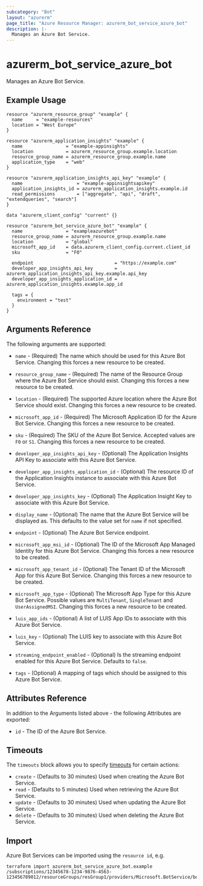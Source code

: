 ```yaml
---
subcategory: "Bot"
layout: "azurerm"
page_title: "Azure Resource Manager: azurerm_bot_service_azure_bot"
description: |-
  Manages an Azure Bot Service.
---
```


# azurerm_bot_service_azure_bot

Manages an Azure Bot Service.

## Example Usage

```hcl
resource "azurerm_resource_group" "example" {
  name     = "example-resources"
  location = "West Europe"
}

resource "azurerm_application_insights" "example" {
  name                = "example-appinsights"
  location            = azurerm_resource_group.example.location
  resource_group_name = azurerm_resource_group.example.name
  application_type    = "web"
}

resource "azurerm_application_insights_api_key" "example" {
  name                    = "example-appinsightsapikey"
  application_insights_id = azurerm_application_insights.example.id
  read_permissions        = ["aggregate", "api", "draft", "extendqueries", "search"]
}

data "azurerm_client_config" "current" {}

resource "azurerm_bot_service_azure_bot" "example" {
  name                = "exampleazurebot"
  resource_group_name = azurerm_resource_group.example.name
  location            = "global"
  microsoft_app_id    = data.azurerm_client_config.current.client_id
  sku                 = "F0"

  endpoint                              = "https://example.com"
  developer_app_insights_api_key        = azurerm_application_insights_api_key.example.api_key
  developer_app_insights_application_id = azurerm_application_insights.example.app_id

  tags = {
    environment = "test"
  }
}
```

## Arguments Reference

The following arguments are supported:

* `name` - (Required) The name which should be used for this Azure Bot Service. Changing this forces a new resource to be created.

* `resource_group_name` - (Required) The name of the Resource Group where the Azure Bot Service should exist. Changing this forces a new resource to be created.

* `location` - (Required) The supported Azure location where the Azure Bot Service should exist. Changing this forces a new resource to be created.

* `microsoft_app_id` - (Required) The Microsoft Application ID for the Azure Bot Service. Changing this forces a new resource to be created.

* `sku` - (Required) The SKU of the Azure Bot Service. Accepted values are `F0` or `S1`. Changing this forces a new resource to be created.

* `developer_app_insights_api_key` - (Optional) The Application Insights API Key to associate with this Azure Bot Service.

* `developer_app_insights_application_id` - (Optional) The resource ID of the Application Insights instance to associate with this Azure Bot Service.

* `developer_app_insights_key` - (Optional) The Application Insight Key to associate with this Azure Bot Service.

* `display_name` - (Optional) The name that the Azure Bot Service will be displayed as. This defaults to the value set for `name` if not specified.

* `endpoint` - (Optional) The Azure Bot Service endpoint.

* `microsoft_app_msi_id` - (Optional) The ID of the Microsoft App Managed Identity for this Azure Bot Service. Changing this forces a new resource to be created.

* `microsoft_app_tenant_id` - (Optional) The Tenant ID of the Microsoft App for this Azure Bot Service. Changing this forces a new resource to be created.

* `microsoft_app_type` - (Optional) The Microsoft App Type for this Azure Bot Service. Possible values are `MultiTenant`, `SingleTenant` and `UserAssignedMSI`. Changing this forces a new resource to be created.

* `luis_app_ids` - (Optional) A list of LUIS App IDs to associate with this Azure Bot Service.

* `luis_key` - (Optional) The LUIS key to associate with this Azure Bot Service.

* `streaming_endpoint_enabled` - (Optional) Is the streaming endpoint enabled for this Azure Bot Service. Defaults to `false`.

* `tags` - (Optional) A mapping of tags which should be assigned to this Azure Bot Service.

## Attributes Reference

In addition to the Arguments listed above - the following Attributes are exported: 

* `id` - The ID of the Azure Bot Service.

## Timeouts

The `timeouts` block allows you to specify [timeouts](https://www.terraform.io/language/resources/syntax#operation-timeouts) for certain actions:

* `create` - (Defaults to 30 minutes) Used when creating the Azure Bot Service.
* `read` - (Defaults to 5 minutes) Used when retrieving the Azure Bot Service.
* `update` - (Defaults to 30 minutes) Used when updating the Azure Bot Service.
* `delete` - (Defaults to 30 minutes) Used when deleting the Azure Bot Service.

## Import

Azure Bot Services can be imported using the `resource id`, e.g.

```shell
terraform import azurerm_bot_service_azure_bot.example /subscriptions/12345678-1234-9876-4563-123456789012/resourceGroups/resGroup1/providers/Microsoft.BotService/botServices/botService1
```
